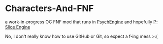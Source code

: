 # Characters-And-FNF
a work-in-progress OC FNF mod that runs in [PsychEngine](https://github.com/ShadowMario/FNF-PsychEngine) and hopefully [P-Slice Engine](https://github.com/Psych-Slice/P-Slice)

No, I don't really know how to use GitHub or Git, so expect a f-ing mess >:(
